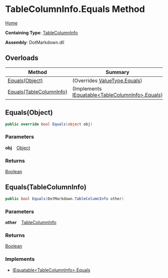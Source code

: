 # TableColumnInfo\.Equals Method

[Home](../../../README.md)

**Containing Type**: [TableColumnInfo](../README.md)

**Assembly**: DotMarkdown\.dll

## Overloads

| Method | Summary |
| ------ | ------- |
| [Equals(Object)](#DotMarkdown_TableColumnInfo_Equals_System_Object_) |  \(Overrides [ValueType.Equals](https://docs.microsoft.com/en-us/dotnet/api/system.valuetype.equals)\) |
| [Equals(TableColumnInfo)](#DotMarkdown_TableColumnInfo_Equals_DotMarkdown_TableColumnInfo_) |  \(Implements [IEquatable\<TableColumnInfo>.Equals](https://docs.microsoft.com/en-us/dotnet/api/system.iequatable-1.equals)\) |

## Equals\(Object\) <a id="DotMarkdown_TableColumnInfo_Equals_System_Object_"></a>

```csharp
public override bool Equals(object obj)
```

### Parameters

**obj** &ensp; [Object](https://docs.microsoft.com/en-us/dotnet/api/system.object)

### Returns

[Boolean](https://docs.microsoft.com/en-us/dotnet/api/system.boolean)

## Equals\(TableColumnInfo\) <a id="DotMarkdown_TableColumnInfo_Equals_DotMarkdown_TableColumnInfo_"></a>

```csharp
public bool Equals(DotMarkdown.TableColumnInfo other)
```

### Parameters

**other** &ensp; [TableColumnInfo](../README.md)

### Returns

[Boolean](https://docs.microsoft.com/en-us/dotnet/api/system.boolean)

### Implements

* [IEquatable\<TableColumnInfo>.Equals](https://docs.microsoft.com/en-us/dotnet/api/system.iequatable-1.equals)
